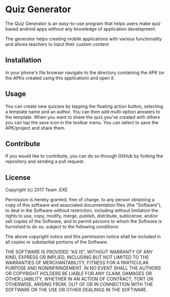 # Quiz Generator

The Quiz Generator is an easy-to-use program that helps users make quiz based android apps without any knowledge of application development.

The generator helps creating mobile applications with various functionality and allows teachers to input their custom content

## Installation

In your phone's file browser navigate to the directory containing the APK (or the APKs created using this application) and open it. 

## Usage

You can create new quizzes by tapping the floating action button, selecting a template name and an author. You can then add multi-option answers to the template. When you want to share the quiz you've created with others you can tap the save icon in the toolbar menu. You can select to save the APK/project and share them.

## Contribute

If you would like to contribute, you can do so through GitHub by forking the repository and sending a pull request.

## License

Copyright (c) 2017 Team .EXE

Permission is hereby granted, free of charge, to any person obtaining a copy
of this software and associated documentation files (the "Software"), to deal
in the Software without restriction, including without limitation the rights
to use, copy, modify, merge, publish, distribute, sublicense, and/or sell
copies of the Software, and to permit persons to whom the Software is
furnished to do so, subject to the following conditions:

The above copyright notice and this permission notice shall be included in all
copies or substantial portions of the Software.

THE SOFTWARE IS PROVIDED "AS IS", WITHOUT WARRANTY OF ANY KIND, EXPRESS OR
IMPLIED, INCLUDING BUT NOT LIMITED TO THE WARRANTIES OF MERCHANTABILITY,
FITNESS FOR A PARTICULAR PURPOSE AND NONINFRINGEMENT. IN NO EVENT SHALL THE
AUTHORS OR COPYRIGHT HOLDERS BE LIABLE FOR ANY CLAIM, DAMAGES OR OTHER
LIABILITY, WHETHER IN AN ACTION OF CONTRACT, TORT OR OTHERWISE, ARISING FROM,
OUT OF OR IN CONNECTION WITH THE SOFTWARE OR THE USE OR OTHER DEALINGS IN THE
SOFTWARE.